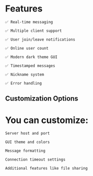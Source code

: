 # Features
    ✅ Real-time messaging
    
    ✅ Multiple client support
    
    ✅ User join/leave notifications
    
    ✅ Online user count
    
    ✅ Modern dark theme GUI
    
    ✅ Timestamped messages
    
    ✅ Nickname system
    
    ✅ Error handling

## Customization Options
# You can customize:

    Server host and port
    
    GUI theme and colors
    
    Message formatting
    
    Connection timeout settings
    
    Additional features like file sharing
